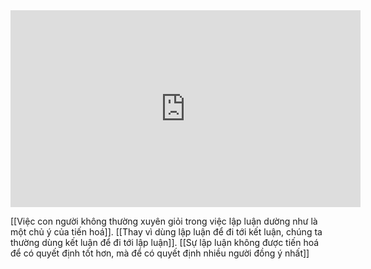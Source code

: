<iframe width="560" height="315" src="https://www.youtube.com/embed/_ArVh3Cj9rw?start=454" title="YouTube video player" frameborder="0" allow="accelerometer; autoplay; clipboard-write; encrypted-media; gyroscope; picture-in-picture; web-share" allowfullscreen></iframe>

[[Việc con người không thường xuyên giỏi trong việc lập luận dường như là một chủ ý của tiến hoá]]. [[Thay vì dùng lập luận để đi tới kết luận, chúng ta thường dùng kết luận để đi tới lập luận]]. [[Sự lập luận không được tiến hoá để có quyết định tốt hơn, mà để có quyết định nhiều người đồng ý nhất]] 